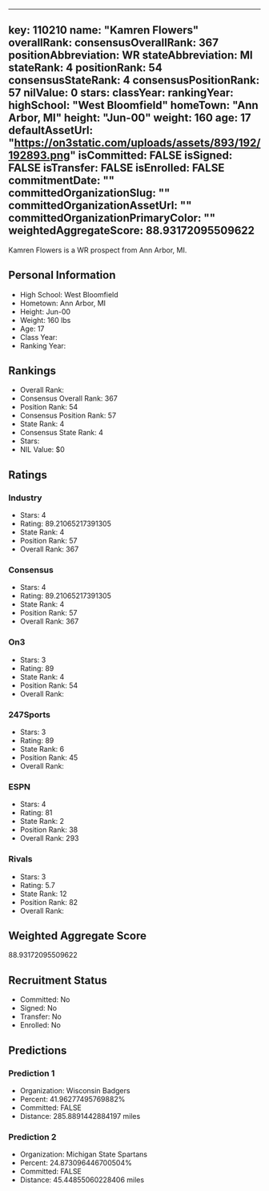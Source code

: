 ---
  key: 110210
  name: "Kamren Flowers"
  overallRank: 
  consensusOverallRank: 367
  positionAbbreviation: WR
  stateAbbreviation: MI
  stateRank: 4
  positionRank: 54
  consensusStateRank: 4
  consensusPositionRank: 57
  nilValue: 0
  stars: 
  classYear: 
  rankingYear: 
  highSchool: "West Bloomfield"
  homeTown: "Ann Arbor, MI"
  height: "Jun-00"
  weight: 160
  age: 17
  defaultAssetUrl: "https://on3static.com/uploads/assets/893/192/192893.png"
  isCommitted: FALSE
  isSigned: FALSE
  isTransfer: FALSE
  isEnrolled: FALSE
  commitmentDate: ""
  committedOrganizationSlug: ""
  committedOrganizationAssetUrl: ""
  committedOrganizationPrimaryColor: ""
  weightedAggregateScore: 88.93172095509622
  ---
  
  Kamren Flowers is a WR prospect from Ann Arbor, MI.
  
  ## Personal Information
  - High School: West Bloomfield
  - Hometown: Ann Arbor, MI
  - Height: Jun-00
  - Weight: 160 lbs
  - Age: 17
  - Class Year: 
  - Ranking Year: 
  
  ## Rankings
  - Overall Rank: 
  - Consensus Overall Rank: 367
  - Position Rank: 54
  - Consensus Position Rank: 57
  - State Rank: 4
  - Consensus State Rank: 4
  - Stars: 
  - NIL Value: $0
  
  ## Ratings
  
  ### Industry
  - Stars: 4
  - Rating: 89.21065217391305
  - State Rank: 4
  - Position Rank: 57
  - Overall Rank: 367
  
  ### Consensus
  - Stars: 4
  - Rating: 89.21065217391305
  - State Rank: 4
  - Position Rank: 57
  - Overall Rank: 367
  
  ### On3
  - Stars: 3
  - Rating: 89
  - State Rank: 4
  - Position Rank: 54
  - Overall Rank: 
  
  ### 247Sports
  - Stars: 3
  - Rating: 89
  - State Rank: 6
  - Position Rank: 45
  - Overall Rank: 
  
  ### ESPN
  - Stars: 4
  - Rating: 81
  - State Rank: 2
  - Position Rank: 38
  - Overall Rank: 293
  
  ### Rivals
  - Stars: 3
  - Rating: 5.7
  - State Rank: 12
  - Position Rank: 82
  - Overall Rank: 
  
  ## Weighted Aggregate Score
  88.93172095509622
  
  ## Recruitment Status
  - Committed: No
  - Signed: No
  - Transfer: No
  - Enrolled: No
  
  
  
  ## Predictions
  
  ### Prediction 1
  - Organization: Wisconsin Badgers
  - Percent: 41.96277495769882%
  - Committed: FALSE
  - Distance: 285.8891442884197 miles
  
  ### Prediction 2
  - Organization: Michigan State Spartans
  - Percent: 24.873096446700504%
  - Committed: FALSE
  - Distance: 45.44855060228406 miles
  